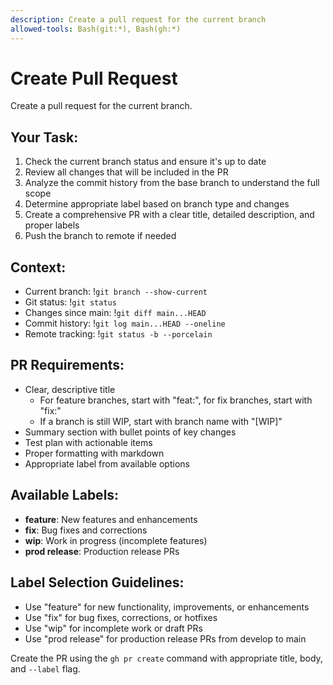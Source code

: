 ```yaml
---
description: Create a pull request for the current branch
allowed-tools: Bash(git:*), Bash(gh:*)
---
```


# Create Pull Request

Create a pull request for the current branch.

## Your Task:

1. Check the current branch status and ensure it's up to date
2. Review all changes that will be included in the PR
3. Analyze the commit history from the base branch to understand the full scope
4. Determine appropriate label based on branch type and changes
5. Create a comprehensive PR with a clear title, detailed description, and proper labels
6. Push the branch to remote if needed

## Context:

- Current branch: !`git branch --show-current`
- Git status: !`git status`
- Changes since main: !`git diff main...HEAD`
- Commit history: !`git log main...HEAD --oneline`
- Remote tracking: !`git status -b --porcelain`

## PR Requirements:

- Clear, descriptive title
  - For feature branches, start with "feat:", for fix branches, start with "fix:"
  - If a branch is still WIP, start with branch name with "[WIP]"
- Summary section with bullet points of key changes
- Test plan with actionable items
- Proper formatting with markdown
- Appropriate label from available options

## Available Labels:

- **feature**: New features and enhancements
- **fix**: Bug fixes and corrections
- **wip**: Work in progress (incomplete features)
- **prod release**: Production release PRs

## Label Selection Guidelines:

- Use "feature" for new functionality, improvements, or enhancements
- Use "fix" for bug fixes, corrections, or hotfixes
- Use "wip" for incomplete work or draft PRs
- Use "prod release" for production release PRs from develop to main

Create the PR using the `gh pr create` command with appropriate title, body, and `--label` flag.
